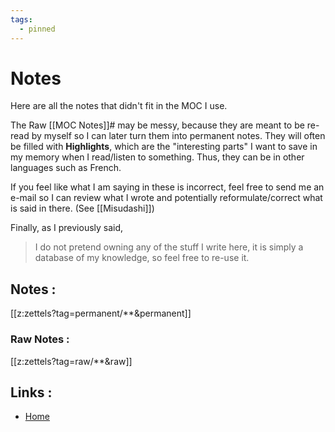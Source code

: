 ```yaml
---
tags:
  - pinned
---
```

# Notes

Here are all the notes that didn't fit in the MOC I use.

The Raw [[MOC Notes]]# may be messy, because they are meant to be re-read by myself so I can later turn them into permanent notes. They will often be filled with **Highlights**, which are the "interesting parts" I want to save in my memory when I read/listen to something. Thus, they can be in other languages such as French.

If you feel like what I am saying in these is incorrect, feel free to send me an e-mail so I can review what I wrote and potentially reformulate/correct what is said in there. (See [[Misudashi]])

Finally, as I previously said, 

> I do not pretend owning any of the stuff I write here, it is simply a database of my knowledge, so feel free to re-use it.


## Notes :

[[z:zettels?tag=permanent/**&permanent]]



### Raw Notes :

[[z:zettels?tag=raw/**&raw]]

## Links :
- [Home](https://misudashi.ga/)